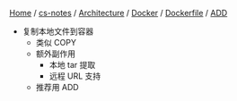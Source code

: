 [Home](https://mengxianbin.github.io) /
[cs-notes](https://mengxianbin.github.io/cs-notes/content) /
[Architecture](https://mengxianbin.github.io/cs-notes/content/Architecture) /
[Docker](https://mengxianbin.github.io/cs-notes/content/Architecture/Docker) /
[Dockerfile](https://mengxianbin.github.io/cs-notes/content/Architecture/Docker/Dockerfile) /
[ADD](https://mengxianbin.github.io/cs-notes/content/Architecture/Docker/Dockerfile/ADD)

* 复制本地文件到容器
    * 类似 COPY
    * 额外副作用
        * 本地 tar 提取
        * 远程 URL 支持
    * 推荐用 ADD